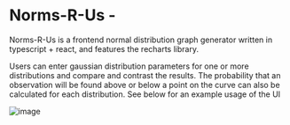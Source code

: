 # Norms-R-Us - 
Norms-R-Us is a frontend normal distribution graph generator written in typescript + react, and features the recharts library.

Users can enter gaussian distribution parameters for one or more distributions and compare and contrast the results.  The probability that an observation will be found above or below a point on the curve can also be calculated for each distribution. See below for an example usage of the UI

![image](https://user-images.githubusercontent.com/51294008/164115947-b581dbac-47b7-43e4-921c-dac947b5704c.png)

